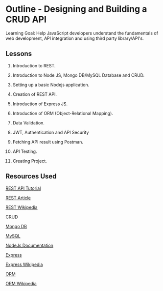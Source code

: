 # Outline - Designing and Building a CRUD API

Learning Goal: Help JavaScript developers understand the fundamentals of web development, API integration and using third party library/API's.

## Lessons

1. Introduction to REST.

2. Introduction to Node JS, Mongo DB/MySQL Database and CRUD.

3. Setting up a basic Nodejs application.

4. Creation of REST API.

5. Introduction of Express JS.

6. Introduction of ORM (Object-Relational Mapping).

7. Data Validation.

8. JWT, Authentication and API Security

9. Fetching API result using Postman.

10. API Testing.

11. Creating Project.

## Resources Used

[REST API Tutorial](https://restfulapi.net/)

[REST Article](https://www.codecademy.com/articles/what-is-rest)

[REST Wikipedia](https://en.wikipedia.org/wiki/Representational_state_transfer)

[CRUD](https://www.codecademy.com/articles/what-is-crud)

[Mongo DB](https://www.mongodb.com/)

[MySQL](https://www.w3schools.com/mysql/)

[NodeJs Documentation](https://nodejs.org/en/docs/)

[Express](https://expressjs.com/)

[Express Wikipedia](https://en.wikipedia.org/wiki/Express.js)

[ORM](https://stackoverflow.com/questions/1279613/what-is-an-orm-how-does-it-work-and-how-should-i-use-one)

[ORM Wikipedia](https://en.wikipedia.org/wiki/Object%E2%80%93relational_mapping)



